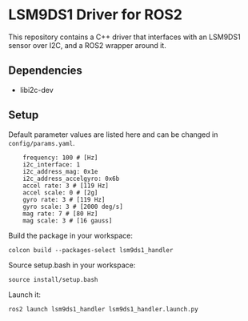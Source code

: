 
# LSM9DS1 Driver for ROS2
This repository contains a C++ driver that interfaces with an LSM9DS1 sensor over I2C, and a ROS2 wrapper around it.

## Dependencies
-  libi2c-dev

## Setup
Default parameter values are listed here and can be changed in `config/params.yaml`.
``` 
    frequency: 100 # [Hz]
    i2c_interface: 1
    i2c_address_mag: 0x1e
    i2c_address_accelgyro: 0x6b
    accel rate: 3 # [119 Hz]
    accel scale: 0 # [2g]
    gyro rate: 3 # [119 Hz]
    gyro scale: 3 # [2000 deg/s]
    mag rate: 7 # [80 Hz]
    mag scale: 3 # [16 gauss]
```

Build the package in your workspace:

    colcon build --packages-select lsm9ds1_handler

Source setup.bash in your workspace:

    source install/setup.bash
    
Launch it:

    ros2 launch lsm9ds1_handler lsm9ds1_handler.launch.py


